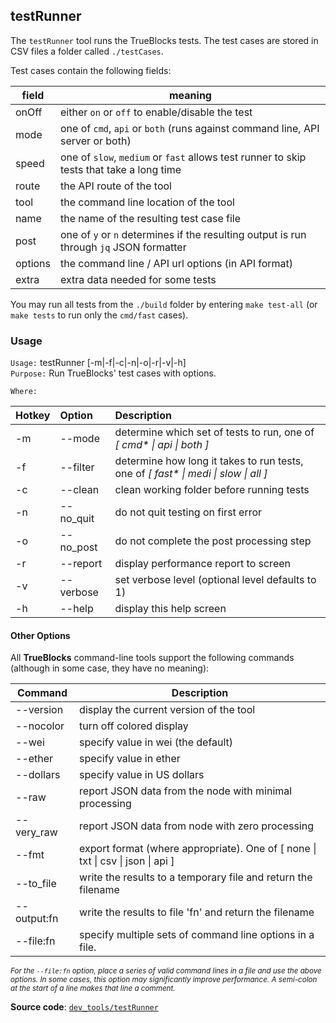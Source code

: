 ## testRunner

The `testRunner` tool runs the TrueBlocks tests. The test cases are stored in CSV files a folder called `./testCases`.

Test cases contain the following fields:

| field | meaning |
|-------|---------|
| onOff | either `on` or `off` to enable/disable the test |
| mode | one of `cmd`, `api` or `both` (runs against command line, API server or both) |
| speed | one of `slow`, `medium` or `fast` allows test runner to skip tests that take a long time |
| route | the API route of the tool |
| tool | the command line location of the tool |
| name | the name of the resulting test case file |
| post | one of `y` or `n` determines if the resulting output is run through `jq` JSON formatter |
| options | the command line / API url options (in API format) |
| extra | extra data needed for some tests |

You may run all tests from the `./build` folder by entering `make test-all` (or `make tests` to run only the `cmd/fast` cases).

### Usage

`Usage:`    testRunner [-m|-f|-c|-n|-o|-r|-v|-h]  
`Purpose:`  Run TrueBlocks' test cases with options.

`Where:`  

| Hotkey | Option | Description |
| :----- | :----- | :---------- |
| -m | --mode <val> | determine which set of tests to run, one of *[ cmd\* \| api \| both ]* |
| -f | --filter <val> | determine how long it takes to run tests, one of *[ fast\* \| medi \| slow \| all ]* |
| -c | --clean | clean working folder before running tests |
| -n | --no_quit | do not quit testing on first error |
| -o | --no_post | do not complete the post processing step |
| -r | --report | display performance report to screen |
| -v | --verbose | set verbose level (optional level defaults to 1) |
| -h | --help | display this help screen |

#### Other Options

All **TrueBlocks** command-line tools support the following commands (although in some case, they have no meaning):

| Command     | Description                                                                                     |
| ----------- | ----------------------------------------------------------------------------------------------- |
| --version   | display the current version of the tool                                                         |
| --nocolor   | turn off colored display                                                                        |
| --wei       | specify value in wei (the default)                                                              |
| --ether     | specify value in ether                                                                          |
| --dollars   | specify value in US dollars                                                                     |
| --raw       | report JSON data from the node with minimal processing                                          |
| --very_raw  | report JSON data from node with zero processing                                                 |
| --fmt       | export format (where appropriate). One of [ none &#124; txt &#124; csv &#124; json &#124; api ] |
| --to_file   | write the results to a temporary file and return the filename                                   |
| --output:fn | write the results to file 'fn' and return the filename                                          |
| --file:fn   | specify multiple sets of command line options in a file.                                        |

<small>*For the `--file:fn` option, place a series of valid command lines in a file and use the above options. In some cases, this option may significantly improve performance. A semi-colon at the start of a line makes that line a comment.*</small>

**Source code**: [`dev_tools/testRunner`](https://github.com/TrueBlocks/trueblocks-core/tree/master/src/dev_tools/testRunner)

